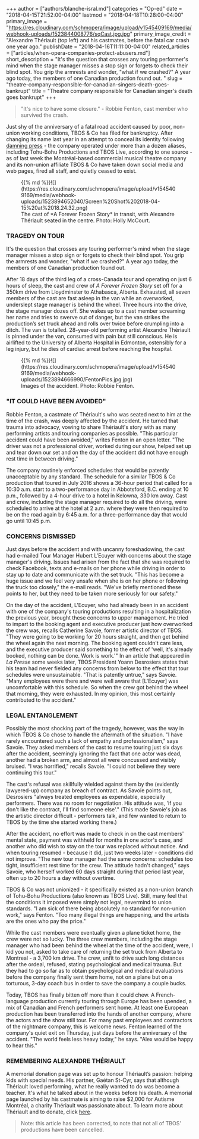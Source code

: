 +++
author = ["authors/blanche-isral.md"]
categories = "Op-ed"
date = "2018-04-15T21:52:00-04:00"
lastmod = "2018-04-18T10:28:00-04:00"
primary_image = "https://res.cloudinary.com/schmopera/image/upload/v1545409169/media/webhook-uploads/1523844008776/sqCast.jpg.jpg"
primary_image_credit = "Alexandre Thériault (top left) and his castmates, before the fatal car crash one year ago."
publishDate = "2018-04-16T11:11:00-04:00"
related_articles = ["articles/when-opera-companies-protect-abusers.md"]
short_description = "It&#039;s the question that crosses any touring performer&#039;s mind when the stage manager misses a stop sign or forgets to check their blind spot. You grip the armrests and wonder, &quot;what if we crashed?&quot; A year ago today, the members of one Canadian production found out. "
slug = "theatre-company-responsible-for-canadian-singers-death-goes-bankrupt"
title = "Theatre company responsible for Canadian singer&#039;s death goes bankrupt"
+++

>"It's nice to have some closure." - Robbie Fenton, cast member who survived the crash.

Just shy of the anniversary of a fatal road accident caused by poor, non-union working conditions, TBOS & Co has filed for bankruptcy. After changing its name last year in an attempt to conceal its identity following [damning press](http://plus.lapresse.ca/screens/659f4577-2122-4a38-966b-d2b4e92127ba%7C4F98wzQRuh5_.html) - the company operated under more than a dozen aliases, including Tohu-Bohu Productions and TBOS Live, according to one source - as of last week the Montréal-based commercial musical theatre company and its non-union affiliate TBOS & Co have taken down social media and web pages, fired all staff, and quietly ceased to exist.

<figure data-type="image">{{% md %}}![](https://res.cloudinary.com/schmopera/image/upload/v1545409169/media/webhook-uploads/1523894652040/Screen%20Shot%202018-04-15%20at%2018.24.32.png)
<figcaption>The cast of *A Forever Frozen Story* in transit, with Alexandre Thériault seated in the centre. Photo: Holly McCourt.</figcaption>
</figure>

### TRAGEDY ON TOUR

It's the question that crosses any touring performer's mind when the stage manager misses a stop sign or forgets to check their blind spot. You grip the armrests and wonder, "what if we crashed?" A year ago today, the members of one Canadian production found out. 

After 18 days of the third leg of a cross-Canada tour and operating on just 6 hours of sleep, the cast and crew of *A Forever Frozen Story* set off for a 350km drive from Lloydminster to Athabasca, Alberta. Exhausted, all seven members of the cast are fast asleep in the van while an overworked, underslept stage manager is behind the wheel. Three hours into the drive, the stage manager dozes off. She wakes up to a cast member screaming her name and tries to swerve out of danger, but the van strikes the production’s set truck ahead and rolls over twice before crumpling into a ditch. The van is totalled. 28-year-old performing artist Alexandre Thériault is pinned under the van, consumed with pain but still conscious. He is airlifted to the University of Alberta Hospital in Edmonton, ostensibly for a leg injury, but he dies of cardiac arrest before reaching the hospital.

<figure data-type="image">{{% md %}}![](https://res.cloudinary.com/schmopera/image/upload/v1545409169/media/webhook-uploads/1523894666990/FentonPics.jpg.jpg)
<figcaption>Images of the accident. Photo: Robbie Fenton.</figcaption>
</figure>

### "IT COULD HAVE BEEN AVOIDED"

Robbie Fenton, a castmate of Thériault's who was seated next to him at the time of the crash, was deeply affected by the accident. He turned that trauma into advocacy, vowing to share Thériault's story with as many performing artists and touring companies as possible. "This particular accident could have been avoided," writes Fenton in an open letter. "The driver was not a professional driver, worked during our show, helped set up and tear down our set and on the day of the accident did not have enough rest time in between driving."

The company routinely enforced schedules that would be patently unacceptable by any standard. The schedule for a similar TBOS & Co production that toured in July 2016 shows a 36-hour period that called for a 10:30 a.m. start to a two-performance day in Abbotsford, B.C. ending at 10 p.m., followed by a 4-hour drive to a hotel in Kelowna, 330 km away. Cast and crew, including the stage manager required to do all the driving, were scheduled to arrive at the hotel at 2 a.m. where they were then required to be on the road again by 6:45 a.m. for a three-performance day that would go until 10:45 p.m. 

### CONCERNS DISMISSED

Just days before the accident and with uncanny foreshadowing, the cast had e-mailed Tour Manager Hubert L'Ecuyer with concerns about the stage manager's driving. Issues had arisen from the fact that she was required to check Facebook, texts and e-mails on her phone while driving in order to stay up to date and communicate with the set truck. "This has become a huge issue and we feel very unsafe when she is on her phone or following the truck too closely," the e-mail reads. "We've briefly mentioned these points to her, but they need to be taken more seriously for our safety."

On the day of the accident, L'Ecuyer, who had already been in an accident with one of the company's touring productions resulting in a hospitalization the previous year, brought these concerns to upper management. He tried to impart to the booking agent and executive producer just how overworked the crew was, recalls Catherine Savoie, former artistic director of TBOS. "They were going to be working for 20 hours straight, and then get behind the wheel again the next morning. The booking agent couldn't care less, and the executive producer said something to the effect of 'well, it's already booked, nothing can be done. Work is work.'" In an article that appeared in *La Presse* some weeks later, TBOS President Yoann Desrosiers states that his team had never fielded any concerns from below to the effect that tour schedules were unsustainable. "That is patently untrue," says Savoie. "Many employees were there and were well aware that [L'Ecuyer] was uncomfortable with this schedule. So when the crew got behind the wheel that morning, they were exhausted. In my opinion, this most certainly contributed to the accident."

### LEGAL ENTANGLEMENT

Possibly the most shocking part of the tragedy, however, was the way in which TBOS & Co chose to handle the aftermath of the situation. "I have rarely encountered such a lack of empathy and professionalism," says Savoie. They asked members of the cast to resume touring just six days after the accident, seemingly ignoring the fact that one actor was dead, another had a broken arm, and almost all were concussed and visibly bruised. "I was horrified," recalls Savoie. "I could not believe they were continuing this tour."

The cast's refusal was skillfully wielded against them by the (evidently lawyered-up) company as breach of contract. As Savoie points out, Desrosiers "always treated employees as expendable, especially performers. There was no room for negotiation. His attitude was, 'if you don't like the contract, I'll find someone else'." (This made Savoie's job as the artistic director difficult - performers talk, and few wanted to return to TBOS by the time she started working there.)

After the accident, no effort was made to check in on the cast members' mental state, payment was withheld for months in one actor's case, and another who did wish to stay on the tour was replaced without notice. And when touring resumed - because it did, just two weeks later - conditions did not improve. "The new tour manager had the same concerns: schedules too tight, insufficient rest time for the crew. The attitude hadn't changed," says Savoie, who herself worked 60 days straight during that period last year, often up to 20 hours a day without overtime.

TBOS & Co was not unionized - it specifically existed as a non-union branch of Tohu-Bohu Productions (also known as TBOS Live). Still, many feel that the conditions it imposed were simply not legal, nevermind to union standards. "I am sick of there being absolutely no standard for non-union work," says Fenton. "Too many illegal things are happening, and the artists are the ones who pay the price."

While the cast members were eventually given a plane ticket home, the crew were not so lucky. The three crew members, including the stage manager who had been behind the wheel at the time of the accident, were, I kid you not, asked to take care of returning the set truck from Alberta to Montreal - a 3,700 km drive. The crew, unfit to drive such long distances after the ordeal, refused, stating psychological and medical trauma. But they had to go so far as to obtain psychological and medical evaluations before the company finally sent them home, not on a plane but on a torturous, 3-day coach bus in order to save the company a couple bucks.

Today, TBOS has finally bitten off more than it could chew. A French-language production currently touring through Europe has been upended, a mix of Canadian and French performers sent home. At least one European production has been transferred into the hands of another company, where the actors and the show still tour. For many past employees and contractors of the nightmare company, this is welcome news. Fenton learned of the company's quiet exit on Thursday, just days before the anniversary of the accident. "The world feels less heavy today," he says. "Alex would be happy to hear this."

### REMEMBERING ALEXANDRE THÉRIAULT

A memorial donation page was set up to honour Thériault’s passion: helping kids with special needs. His partner, Gaétan St-Cyr, says that although Thériault loved performing, what he really wanted to do was become a teacher. It's what he talked about in the weeks before his death. A memorial page launched by his castmate is aiming to raise $2,000 for Autisme Montréal, a charity Thériault was passionate about. To learn more about Thériault and to donate, click [here](https://www.youcaring.com/autismemontreal-966350).

>Note: this article has been corrected, to note that not all of TBOS' productions have been cancelled.
